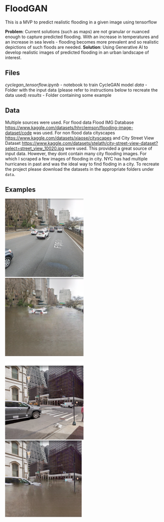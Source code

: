 # FloodGAN
This is a MVP to predict realistic flooding in a given image using tensorflow 

**Problem**: Current solutions (such as maps) are not granular or nuanced enough to capture predicted flooding. With an increase in temperatures and an increase in sea levels - flooding becomes more prevalent and so realistic depictions of such floods are needed. 
**Solution**: Using Generative AI to develop realistic images of predicted flooding in an urban landscape of interest.


## Files
_cyclegan_tensorflow.ipynb_ - notebook to train CycleGAN model
_data_ - Folder with the input data (please refer to instructions below to recreate the data used)
_results_ - Folder containing some example

## Data
Multiple sources were used. For flood data Flood IMG Database https://www.kaggle.com/datasets/hhrclemson/flooding-image-dataset/code was used. For non flood data cityscapes https://www.kaggle.com/datasets/xiaose/cityscapes and City Street View Dataset
https://www.kaggle.com/datasets/stelath/city-street-view-dataset?select=street_view_10020.jpg were used. This provided a great source of input data. However, they dont contain many city flooding images. For which I scraped a few images of flooding in city. NYC has had multiple hurricanes in past and was the ideal way to find floding in a city.
To recreate the project please download the datasets in the appropriate folders under `data`. 

## Examples

<img src="results/input1.png"  width="256" height="256"> <img src="results/result1.png"  width="256" height="256">


<img src="results/input2.png"  width="256" height="256"> <img src="results/result2.png"  width="250" height="250">
